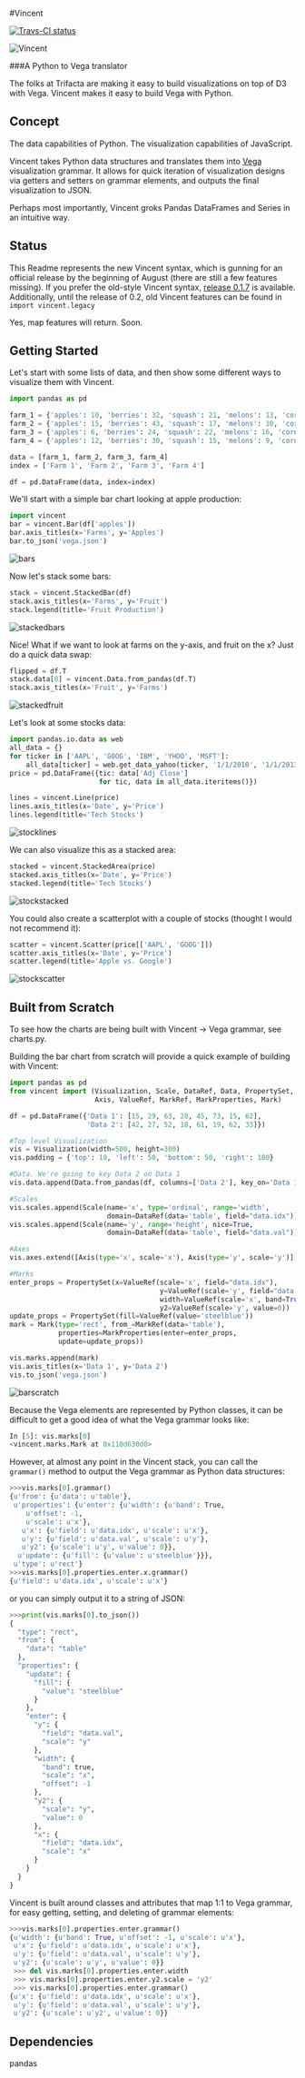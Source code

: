 #Vincent

[![Travs-CI status](https://travis-ci.org/wrobstory/vincent.png)](https://travis-ci.org/wrobstory/vincent)

![Vincent](http://farm9.staticflickr.com/8521/8644902478_0d1513db92_o.jpg)

###A Python to Vega translator

The folks at Trifacta are making it easy to build visualizations on top of D3 with Vega. Vincent makes it easy to build Vega with Python.

Concept
-------
The data capabilities of Python. The visualization capabilities of JavaScript.

Vincent takes Python data structures and translates them into [Vega](https://github.com/trifacta/vega) visualization grammar. It allows for quick iteration of visualization designs via getters and setters on grammar elements, and outputs the final visualization to JSON.

Perhaps most importantly, Vincent groks Pandas DataFrames and Series in an intuitive way.

Status
---------------
This Readme represents the new Vincent syntax, which is gunning for an official release by the beginning of August (there are still a few features missing). If you prefer the old-style Vincent syntax, [release 0.1.7](https://github.com/wrobstory/vincent/releases) is available. Additionally, until the release of 0.2, old Vincent features can be found in ```import vincent.legacy```

Yes, map features will return. Soon.

Getting Started
---------------

Let's start with some lists of data, and then show some different ways to visualize them with Vincent.

```python
import pandas as pd

farm_1 = {'apples': 10, 'berries': 32, 'squash': 21, 'melons': 13, 'corn': 18}
farm_2 = {'apples': 15, 'berries': 43, 'squash': 17, 'melons': 10, 'corn': 22}
farm_3 = {'apples': 6, 'berries': 24, 'squash': 22, 'melons': 16, 'corn': 30}
farm_4 = {'apples': 12, 'berries': 30, 'squash': 15, 'melons': 9, 'corn': 15}

data = [farm_1, farm_2, farm_3, farm_4]
index = ['Farm 1', 'Farm 2', 'Farm 3', 'Farm 4']

df = pd.DataFrame(data, index=index)
```

We'll start with a simple bar chart looking at apple production:

```python
import vincent
bar = vincent.Bar(df['apples'])
bar.axis_titles(x='Farms', y='Apples')
bar.to_json('vega.json')
```

![bars](http://farm3.staticflickr.com/2879/9341465882_00020fbe60_o.jpg)

Now let's stack some bars:

```python
stack = vincent.StackedBar(df)
stack.axis_titles(x='Farms', y='Fruit')
stack.legend(title='Fruit Production')
```

![stackedbars](http://farm4.staticflickr.com/3767/9338692307_849e0d4631_o.jpg)

Nice! What if we want to look at farms on the y-axis, and fruit on the x? Just do a quick data swap:

```python
flipped = df.T
stack.data[0] = vincent.Data.from_pandas(df.T)
stack.axis_titles(x='Fruit', y='Farms')
```

![stackedfruit](http://farm3.staticflickr.com/2861/9341465850_dd7db7802f_o.jpg)

Let's look at some stocks data:

```python
import pandas.io.data as web
all_data = {}
for ticker in ['AAPL', 'GOOG', 'IBM', 'YHOO', 'MSFT']:
    all_data[ticker] = web.get_data_yahoo(ticker, '1/1/2010', '1/1/2013')
price = pd.DataFrame({tic: data['Adj Close']
                      for tic, data in all_data.iteritems()})

lines = vincent.Line(price)
lines.axis_titles(x='Date', y='Price')
lines.legend(title='Tech Stocks')
```

![stocklines](http://farm8.staticflickr.com/7450/9341465844_5a2fa7eda9_o.jpg)

We can also visualize this as a stacked area:

```python
stacked = vincent.StackedArea(price)
stacked.axis_titles(x='Date', y='Price')
stacked.legend(title='Tech Stocks')
```

![stockstacked](http://farm6.staticflickr.com/5487/9341465834_788f3e68ff_o.jpg)

You could also create a scatterplot with a couple of stocks (thought I would not recommend it):
```python
scatter = vincent.Scatter(price[['AAPL', 'GOOG']])
scatter.axis_titles(x='Date', y='Price')
scatter.legend(title='Apple vs. Google')
```

![stockscatter](http://farm6.staticflickr.com/5524/9338681017_f5dd1cb23b_o.jpg)

Built from Scratch
------------------

To see how the charts are being built with Vincent -> Vega grammar, see charts.py.

Building the bar chart from scratch will provide a quick example of building with Vincent:

```python
import pandas as pd
from vincent import (Visualization, Scale, DataRef, Data, PropertySet,
                     Axis, ValueRef, MarkRef, MarkProperties, Mark)

df = pd.DataFrame({'Data 1': [15, 29, 63, 28, 45, 73, 15, 62],
                   'Data 2': [42, 27, 52, 18, 61, 19, 62, 33]})

#Top level Visualization
vis = Visualization(width=500, height=300)
vis.padding = {'top': 10, 'left': 50, 'bottom': 50, 'right': 100}

#Data. We're going to key Data 2 on Data 1
vis.data.append(Data.from_pandas(df, columns=['Data 2'], key_on='Data 1', name='table'))

#Scales
vis.scales.append(Scale(name='x', type='ordinal', range='width',
                        domain=DataRef(data='table', field="data.idx")))
vis.scales.append(Scale(name='y', range='height', nice=True,
                        domain=DataRef(data='table', field="data.val")))

#Axes
vis.axes.extend([Axis(type='x', scale='x'), Axis(type='y', scale='y')])

#Marks
enter_props = PropertySet(x=ValueRef(scale='x', field="data.idx"),
                                     y=ValueRef(scale='y', field="data.val"),
                                     width=ValueRef(scale='x', band=True, offset=-1),
                                     y2=ValueRef(scale='y', value=0))
update_props = PropertySet(fill=ValueRef(value='steelblue'))
mark = Mark(type='rect', from_=MarkRef(data='table'),
            properties=MarkProperties(enter=enter_props,
            update=update_props))

vis.marks.append(mark)
vis.axis_titles(x='Data 1', y='Data 2')
vis.to_json('vega.json')
```
![barscratch](http://farm3.staticflickr.com/2866/9341688818_c154660c3f_o.jpg)

Because the Vega elements are represented by Python classes, it can be difficult to get a good idea of what the Vega grammar looks like:
```python
In [5]: vis.marks[0]
<vincent.marks.Mark at 0x110d630d0>
```

However, at almost any point in the Vincent stack, you can call the ```grammar()``` method to output the Vega grammar as Python data structures:

```python
>>>vis.marks[0].grammar()
{u'from': {u'data': u'table'},
 u'properties': {u'enter': {u'width': {u'band': True,
    u'offset': -1,
    u'scale': u'x'},
   u'x': {u'field': u'data.idx', u'scale': u'x'},
   u'y': {u'field': u'data.val', u'scale': u'y'},
   u'y2': {u'scale': u'y', u'value': 0}},
  u'update': {u'fill': {u'value': u'steelblue'}}},
 u'type': u'rect'}
>>>vis.marks[0].properties.enter.x.grammar()
{u'field': u'data.idx', u'scale': u'x'}
```

or you can simply output it to a string of JSON:
```python
>>>print(vis.marks[0].to_json())
{
  "type": "rect",
  "from": {
    "data": "table"
  },
  "properties": {
    "update": {
      "fill": {
        "value": "steelblue"
      }
    },
    "enter": {
      "y": {
        "field": "data.val",
        "scale": "y"
      },
      "width": {
        "band": true,
        "scale": "x",
        "offset": -1
      },
      "y2": {
        "scale": "y",
        "value": 0
      },
      "x": {
        "field": "data.idx",
        "scale": "x"
      }
    }
  }
}
```

Vincent is built around classes and attributes that map 1:1 to Vega grammar, for easy getting, setting,
and deleting of grammar elements:

```python
>>>vis.marks[0].properties.enter.grammar()
{u'width': {u'band': True, u'offset': -1, u'scale': u'x'},
 u'x': {u'field': u'data.idx', u'scale': u'x'},
 u'y': {u'field': u'data.val', u'scale': u'y'},
 u'y2': {u'scale': u'y', u'value': 0}}
 >>> del vis.marks[0].properties.enter.width
 >>> vis.marks[0].properties.enter.y2.scale = 'y2'
 >>> vis.marks[0].properties.enter.grammar()
{u'x': {u'field': u'data.idx', u'scale': u'x'},
 u'y': {u'field': u'data.val', u'scale': u'y'},
 u'y2': {u'scale': u'y2', u'value': 0}}
```



Dependencies
------------
pandas


